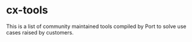 # cx-tools
This is a list of community maintained tools compiled by Port to solve use cases raised by customers.
